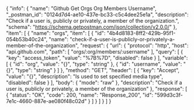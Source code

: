 {
  "info": {
    "name": "Github Get Orgs Org Members Username",
    "_postman_id": "0124d7d4-ae10-437e-bc33-c5c4dee25e1a",
    "description": "Check if a user is, publicly or privately, a member of the organization.",
    "schema": "https://schema.getpostman.com/json/collection/v2.0.0/"
  },
  "item": [
    {
      "name": "orgs",
      "item": [
        {
          "id": "4b4d8183-8ff2-429b-95f1-054b53b40c24",
          "name": "check-if-a-user-is-publicly-or-privately-a-member-of-the-organization",
          "request": {
            "url": {
              "protocol": "http",
              "host": "api.github.com",
              "path": [
                "orgs/:org/members/:username"
              ],
              "query": [
                {
                  "key": "access_token",
                  "value": "%7B%7D",
                  "disabled": false
                }
              ],
              "variable": [
                {
                  "id": "org",
                  "value": "{}",
                  "type": "string"
                },
                {
                  "id": "username",
                  "value": "{}",
                  "type": "string"
                }
              ]
            },
            "method": "GET",
            "header": [
              {
                "key": "Accept",
                "value": "{}",
                "description": "Is used to set specified media type",
                "disabled": false
              }
            ],
            "body": {
              "mode": "raw"
            },
            "description": "Check if a user is, publicly or privately, a member of the organization"
          },
          "response": [
            {
              "status": "OK",
              "code": 200,
              "name": "Response_200",
              "id": "599d3c3f-7e1c-4660-887e-ae080f48c02d"
            }
          ]
        }
      ]
    }
  ]
}